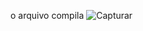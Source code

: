 o arquivo compila 
![Capturar](https://github.com/chesco502/Computa-o-paralela/assets/97119222/aded4a94-c36a-4c8c-b5e8-f2b47b2b05e2)
